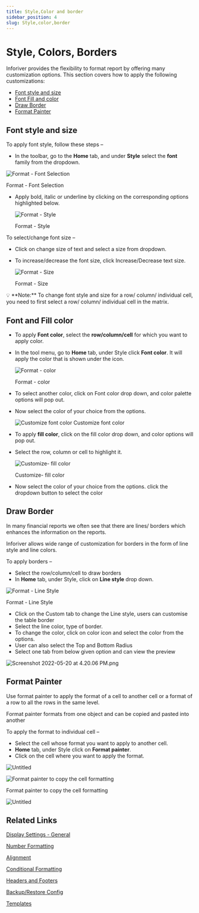 ```yaml
---
title: Style,Color and border
sidebar_position: 4
slug: Style,color,border
---
```


# Style, Colors, Borders

Inforiver provides the flexibility to format report by offering many customization options. This section covers how to apply the following customizations:

- [Font style and size](/build/Style,color,border)
- [Font Fill and color](/build/Style,color,border)
- [Draw Border](/build/Style,color,border)
- [Format Painter](/build/Style,color,border)
## **Font style and size**

To apply font style, follow these steps –

- In the toolbar, go to the **Home** tab, and under **Style** select the **font** family from the dropdown.

![Format - Font Selection](/img/build/Style/Style1.png)

Format - Font Selection

- Apply bold, italic or underline by clicking on the corresponding options highlighted below.
    
    ![Format - Style](/img/build/Style/Style2.png)

    Format - Style
    

To select/change font size –

- Click on change size of text and select a size from dropdown.
- To increase/decrease the font size, click Increase/Decrease text size.
    
    ![Format - Size](/img/build/Style/Style3.png)
    
    Format - Size
    

<aside>
💡 **Note:** To change font style and size for a row/ column/ individual cell, you need to first select a row/ column/ individual cell in the matrix.

</aside>

## **Font and Fill color**

- To apply **Font color**, select the **row/column/cell** for which you want to apply color.
- In the tool menu, go to **Home** tab, under Style click **Font color**. It will apply the color that is shown under the icon.
    
    ![Format - color](/img/build/Style/Style4.png)
    
    Format - color
    
- To select another color, click on Font color drop down, and color palette options will pop out.
- Now select the color of your choice from the options.
    
    ![Customize font color](/img/build/Style/Style5.jpg)
    Customize font color
    
- To apply **fill color**, click on the fill color drop down, and color options will pop out.
- Select the row, column or cell to highlight it.
    
    ![Customize- fill color](/img/build/Style/Style6.png)

    Customize- fill color
    
- Now select the color of your choice from the options. click the dropdown button to select the color

## **Draw Border**

In many financial reports we often see that there are lines/ borders which enhances the information on the reports.

Inforiver allows wide range of customization for borders in the form of line style and line colors.

To apply borders  –

- Select the row/column/cell to draw borders
- In **Home** tab, under Style, click on **Line style** drop down.

![Format - Line Style](/img/build/Style/Style7.png)

Format - Line Style

- Click on the Custom tab to change the Line style, users can customise the table border
- Select the line color, type of border.
- To change the color, click on color icon and select the color from the options.
- User can also select the Top and Bottom Radius
- Select one tab from below given option and can view the preview

![Screenshot 2022-05-20 at 4.20.06 PM.png](/img/build/Style/Style8.png)

## **Format Painter**

Use format painter to apply the format of a cell to another cell or a format of a row to all the rows in the same level.

Format painter formats from one object and can be copied and pasted into another

To apply the format to individual cell –

- Select the cell whose format you want to apply to another cell.
- **Home** tab, under Style click on **Format painter**.
- Click on the cell where you want to apply the format.

![Untitled](/img/build/Style/Style9.png)

![Format painter to copy the cell formatting](/img/build/Style/Style10.png)

Format painter to copy the cell formatting

![Untitled](/img/build/Style/Style11.png)

## Related Links

[Display Settings - General](/settings/display-settings---general/)

[Number Formatting](/build/number-formatting)

[Alignment](/build/alignment)

[Conditional Formatting](analyze/conditional-formatting)

[Headers and Footers](/settings/headers-and-footers)

[Backup/Restore Config](/setting/analyze/conditional-formatting)

[Templates](/build/Template)